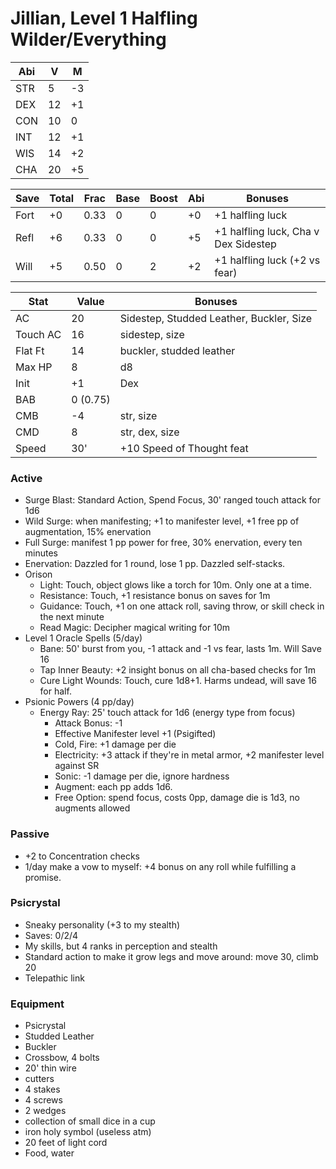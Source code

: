 # Jillian, Level 1 Halfling Wilder/Everything

Abi | V  | M 
----|----|---
STR | 5  | -3
DEX | 12 | +1
CON | 10 |  0
INT | 12 | +1
WIS | 14 | +2
CHA | 20 | +5

Save | Total | Frac | Base | Boost | Abi | Bonuses
-----|-------|------|------|-------|-----|--------
Fort |  +0   | 0.33 |  0   |   0   | +0  | +1 halfling luck
Refl |  +6   | 0.33 |  0   |   0   | +5  | +1 halfling luck, Cha v Dex Sidestep
Will |  +5   | 0.50 |  0   |   2   | +2  | +1 halfling luck (+2 vs fear)

Stat    | Value       | Bonuses
--------|-------------|---------
AC      | 20          | Sidestep, Studded Leather, Buckler, Size
Touch AC| 16          | sidestep, size
Flat Ft | 14          | buckler, studded leather
Max HP  | 8           | d8
Init    | +1          | Dex
BAB     | 0 (0.75)    | 
CMB     | -4          | str, size
CMD     | 8           | str, dex, size
Speed   | 30'         | +10 Speed of Thought feat

### Active

* Surge Blast: Standard Action, Spend Focus, 30' ranged touch attack for 1d6
* Wild Surge: when manifesting; +1 to manifester level, +1 free pp of augmentation, 15% enervation
* Full Surge: manifest 1 pp power for free, 30% enervation, every ten minutes
* Enervation: Dazzled for 1 round, lose 1 pp. Dazzled self-stacks.
* Orison
  - Light: Touch, object glows like a torch for 10m. Only one at a time.
  - Resistance: Touch, +1 resistance bonus on saves for 1m
  - Guidance: Touch, +1 on one attack roll, saving throw, or skill check in the next minute
  - Read Magic: Decipher magical writing for 10m
* Level 1 Oracle Spells (5/day)
  - Bane: 50' burst from you, -1 attack and -1 vs fear, lasts 1m. Will Save 16
  - Tap Inner Beauty: +2 insight bonus on all cha-based checks for 1m
  - Cure Light Wounds: Touch, cure 1d8+1. Harms undead, will save 16 for half.
* Psionic Powers (4 pp/day)
  - Energy Ray: 25' touch attack for 1d6 (energy type from focus)
    * Attack Bonus: -1
    * Effective Manifester level +1 (Psigifted)
    * Cold, Fire: +1 damage per die
    * Electricity: +3 attack if they're in metal armor, +2 manifester level against SR
    * Sonic: -1 damage per die, ignore hardness
    * Augment: each pp adds 1d6.
    * Free Option: spend focus, costs 0pp, damage die is 1d3, no augments allowed

### Passive
* +2 to Concentration checks
* 1/day make a vow to myself: +4 bonus on any roll while fulfilling a promise.

### Psicrystal
* Sneaky personality (+3 to my stealth)
* Saves: 0/2/4
* My skills, but 4 ranks in perception and stealth
* Standard action to make it grow legs and move around: move 30, climb 20
* Telepathic link

### Equipment
* Psicrystal
* Studded Leather
* Buckler
* Crossbow, 4 bolts
* 20' thin wire
* cutters
* 4 stakes
* 4 screws
* 2 wedges
* collection of small dice in a cup
* iron holy symbol (useless atm)
* 20 feet of light cord
* Food, water
